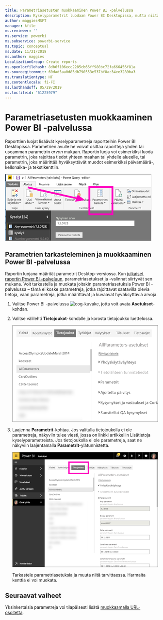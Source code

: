 ```yaml
---
title: Parametriasetusten muokkaaminen Power BI -palvelussa
description: Kyselyparametrit luodaan Power BI Desktopissa, mutta niitä voidaan tarkastella ja päivittää Power BI -palvelussa
author: maggiesMSFT
manager: kfile
ms.reviewer: ''
ms.service: powerbi
ms.subservice: powerbi-service
ms.topic: conceptual
ms.date: 11/21/2018
ms.author: maggies
LocalizationGroup: Create reports
ms.openlocfilehash: 8db6f106ecc2285cb66ff980bc72fa666456f81a
ms.sourcegitcommit: 60dad5aa0d85db790553e537bf8ac34ee3289ba3
ms.translationtype: HT
ms.contentlocale: fi-FI
ms.lasthandoff: 05/29/2019
ms.locfileid: "61225979"
---
```

# <a name="edit-parameter-settings-in-the-power-bi-service"></a>Parametriasetusten muokkaaminen Power BI -palvelussa
Raporttien luojat lisäävät kyselyparametreja raportteihin Power BI Desktopissa. Parametrien avulle he voivat osittaa raportteja yhden tai useamman parametrin *arvon* mukaan. Raportin luoja voi esimerkiksi luoda parametrin, joka rajoittaa tiedot yhteen maahan tai yhdelle alueelle, tai parametrin, joka määrittää hyväksyttävät muodot esimerkiksi päivämäärä-, kellonaika- ja tekstikenttiin.

![Aloitus-välilehti, joka näyttää Hallitse parametreja -vaihtoehdon Desktopissa](media/service-parameters/power-bi-manage-parameters.png)

## <a name="review-and-edit-parameters-in-power-bi-service"></a>Parametrien tarkasteleminen ja muokkaaminen Power BI -palvelussa

Raportin luojana määrität parametrit Desktop-versiossa. Kun [julkaiset raportin Power BI -palveluun](desktop-upload-desktop-files.md), parametriasetukset ja -valinnat siirtyvät sen mukana. Voit tarkastella ja muokata joitakin parametriasetuksia Power BI -palvelussa – tämä ei koske parametreja, jotka rajoittavat saatavilla olevia tietoja, vaan parametreja, jotka määrittävät ja kuvaavat hyväksyttäviä arvoja.

1. Valitse Power BI -palvelussa ![cog-kuvake](media/service-parameters/power-bi-cog.png), jotta voit avata **Asetukset**-kohdan.

2. Valitse välilehti **Tietojoukot**-kohdalle ja korosta tietojoukko luettelossa. 
    
    ![Asetukset-ikkuna, jossa Tietojoukko-välilehti on valittuna](media/service-parameters/power-bi-select-dataset2.png)

3. Laajenna **Parametrit**-kohtaa.  Jos valitulla tietojoukolla ei ole parametreja, näkyviin tulee viesti, jossa on linkki artikkeliin Lisätietoja kyselyparametreista. Jos tietojoukolla ei ole parametreja, saat ne näkyviin laajentamalla **Parametrit**-ylätunnistetta. 

    ![Asetukset-ikkuna, jossa Parametrit-ylätunniste on laajennettu](media/service-parameters/power-bi-settings.png)

    Tarkastele parametriasetuksia ja muuta niitä tarvittaessa. Harmaita kenttiä ei voi muokata. 


## <a name="next-steps"></a>Seuraavat vaiheet
Yksinkertaisia parametreja voi tilapäisesti lisätä [muokkaamalla URL-osoitetta](service-url-filters.md).